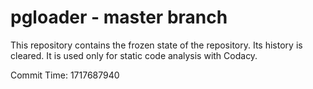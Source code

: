 # pgloader - master branch

This repository contains the frozen state of the repository.
Its history is cleared. It is used only for static code
analysis with Codacy.

Commit Time: 1717687940